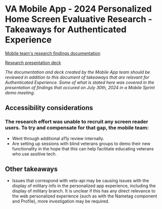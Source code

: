 # VA Mobile App - 2024 Personalized Home Screen Evaluative Research - Takeaways for Authenticated Experience

[Mobile team's research findings documentation](https://github.com/department-of-veterans-affairs/va.gov-team/blob/master/products/va-mobile-app/ux-research/personalized-homescreen/2024-04%20Personalized%20Home%20Screen%20-%20evaluative%20research/personalized%20home%20screen%20-%20findings.md)

[Research presentation deck](https://github.com/department-of-veterans-affairs/va.gov-team/blob/master/products/va-mobile-app/ux-research/personalized-homescreen/2024-04%20Personalized%20Home%20Screen%20-%20evaluative%20research/2024%20-%20VA%20Mobile%20App%20-%20Home%20Screen%20Evaluative%20Research%20-%20Findings%20Report%20(internal).pdf)

_The documentation and deck created by the Mobile App team should be reviewed in addition to this document of takeaways that are relevant for Authenticated Experience. Some of what is stated here was covered in the presentation of findings that occured on July 30th, 2024 in a Mobile Sprint demo meeting._

## Accessibility considerations

### The research effort was unable to recruit any screen reader users. To try and compensate for that gap, the mobile team:
  - Went through additional a11y review internally.
  - Are setting up sessions with blind veterans groups to demo their new functionality in the hope that this can help facilitate educating veterans who use assitive tech.
 
## Other takeaways
- Issues that correspond with vets-api may be causing issues with the display of military info in the personalized app experience, including the display of military branch. It is unclear if this has any direct relevance to the web personalized experience (such as with the Nametag component and Profile), more investigation may be required. 
